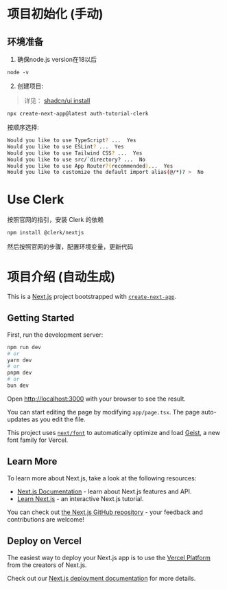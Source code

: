 # 项目初始化 (手动)

## 环境准备
1. 确保node.js version在18以后

```node -v ```

2. 创建项目: 

> 详见： [shadcn/ui install](https://ui.shadcn.com/docs/installation/next)

```npx create-next-app@latest auth-tutorial-clerk```

按顺序选择:
```bash
Would you like to use TypeScript? ...  Yes
Would you like to use ESLint? ...  Yes
Would you like to use Tailwind CSS? ...  Yes
Would you like to use src/`directory? ...  No
Would you like to use App Router?(recommended)...  Yes
Would you like to customize the default import alias(@/*)? >  No
```

# Use Clerk

按照官网的指引，安装 Clerk 的依赖

```bash
npm install @clerk/nextjs
```

然后按照官网的步骤，配置环境变量，更新代码





# 项目介绍 (自动生成)

This is a [Next.js](https://nextjs.org) project bootstrapped with [`create-next-app`](https://nextjs.org/docs/app/api-reference/cli/create-next-app).

## Getting Started

First, run the development server:

```bash
npm run dev
# or
yarn dev
# or
pnpm dev
# or
bun dev
```

Open [http://localhost:3000](http://localhost:3000) with your browser to see the result.

You can start editing the page by modifying `app/page.tsx`. The page auto-updates as you edit the file.

This project uses [`next/font`](https://nextjs.org/docs/app/building-your-application/optimizing/fonts) to automatically optimize and load [Geist](https://vercel.com/font), a new font family for Vercel.

## Learn More

To learn more about Next.js, take a look at the following resources:

- [Next.js Documentation](https://nextjs.org/docs) - learn about Next.js features and API.
- [Learn Next.js](https://nextjs.org/learn) - an interactive Next.js tutorial.

You can check out [the Next.js GitHub repository](https://github.com/vercel/next.js) - your feedback and contributions are welcome!

## Deploy on Vercel

The easiest way to deploy your Next.js app is to use the [Vercel Platform](https://vercel.com/new?utm_medium=default-template&filter=next.js&utm_source=create-next-app&utm_campaign=create-next-app-readme) from the creators of Next.js.

Check out our [Next.js deployment documentation](https://nextjs.org/docs/app/building-your-application/deploying) for more details.
